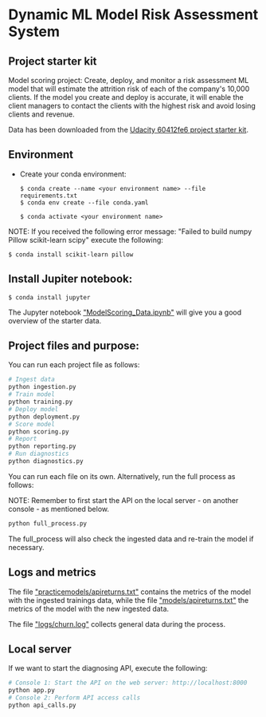 # Dynamic ML Model Risk Assessment System

## Project starter kit

Model scoring project: Create, deploy, and monitor a risk assessment ML model that will estimate the attrition risk of each of the company's 10,000 clients. If the model you create and deploy is accurate, it will enable the client managers to contact the clients with the highest risk and avoid losing clients and revenue.

Data has been downloaded from the [Udacity 60412fe6 project starter kit](https://video.udacity-data.com/topher/2021/March/60412fe6_starter-file/starter-file.zip).


## Environment

- Create your conda environment: 
  ```
  $ conda create --name <your environment name> --file requirements.txt
  $ conda env create --file conda.yaml
  
  $ conda activate <your environment name>
  ```

NOTE: If you received the following error message: "Failed to build numpy Pillow scikit-learn scipy" execute the following:

```
$ conda install scikit-learn pillow
```


## Install Jupiter notebook:

```
$ conda install jupyter
```
The Jupyter notebook ["ModelScoring_Data.ipynb"](ModelScoring_Data.ipynb) will give you a good overview of the starter data.


## Project files and purpose:

You can run each project file as follows:

```bash
# Ingest data
python ingestion.py
# Train model
python training.py
# Deploy model
python deployment.py
# Score model
python scoring.py
# Report
python reporting.py
# Run diagnostics
python diagnostics.py
```
You can run each file on its own. Alternatively, run the full process as follows:

NOTE: Remember to first start the API on the local server - on another console - as mentioned below.

```bash
python full_process.py
```
The full_process will also check the ingested data and re-train the model if necessary.

## Logs and metrics

The file ["practicemodels/apireturns.txt"](/practicemodels/apireturns.txt) contains the metrics of the model with the ingested trainings data,
while the file ["models/apireturns.txt"](/models/apireturns.txt) the metrics of the model with the new ingested data.

The file ["logs/churn.log"](/logs/churn.log) collects general data during the process.

## Local server

If we want to start the diagnosing API, execute the following:

```bash
# Console 1: Start the API on the web server: http://localhost:8000
python app.py
# Console 2: Perform API access calls
python api_calls.py
```
